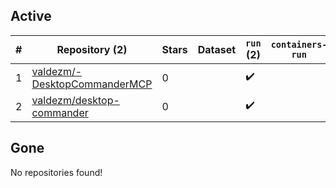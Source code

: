 ## Active
| # | Repository (2) | Stars | Dataset | `run` (2) | `containers-run` | Last Modified |
| --- | --- | --- | --- | --- | --- | --- |
| 1 | [valdezm/-DesktopCommanderMCP](https://github.com/valdezm/-DesktopCommanderMCP) | 0 |  | :heavy_check_mark: |  | 2025-05-13 06:15:18+00:00 |
| 2 | [valdezm/desktop-commander](https://github.com/valdezm/desktop-commander) | 0 |  | :heavy_check_mark: |  | 2025-05-13 02:56:21+00:00 |

## Gone
No repositories found!

